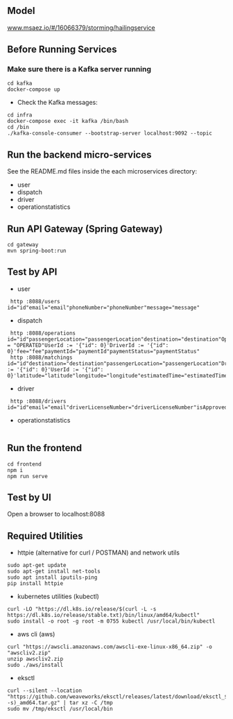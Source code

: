 # 

## Model
www.msaez.io/#/16066379/storming/hailingservice

## Before Running Services
### Make sure there is a Kafka server running
```
cd kafka
docker-compose up
```
- Check the Kafka messages:
```
cd infra
docker-compose exec -it kafka /bin/bash
cd /bin
./kafka-console-consumer --bootstrap-server localhost:9092 --topic
```

## Run the backend micro-services
See the README.md files inside the each microservices directory:

- user
- dispatch
- driver
- operationstatistics


## Run API Gateway (Spring Gateway)
```
cd gateway
mvn spring-boot:run
```

## Test by API
- user
```
 http :8088/users id="id"email="email"phoneNumber="phoneNumber"message="message"
```
- dispatch
```
 http :8088/operations id="id"passengerLocation="passengerLocation"destination="destination"OperationStatus = "OPERATED"UserId := '{"id": 0}'DriverId := '{"id": 0}'fee="fee"paymentId="paymentId"paymentStatus="paymentStatus"
 http :8088/matchings id="id"destination="destination"passengerLocation="passengerLocation"DriverId := '{"id": 0}'UserId := '{"id": 0}'latitude="latitude"longitude="longitude"estimatedTime="estimatedTime"estimatedDistance="estimatedDistance"driverLocation="DriverLocation"
```
- driver
```
 http :8088/drivers id="id"email="email"driverLicenseNumber="driverLicenseNumber"isApproved="isApproved"isHailing="isHailing"driverLocation="driverLocation"operationRequestForm="operationRequestForm"operationInfo="operationInfo"operationRequestId="operationRequestId"
```
- operationstatistics
```
```


## Run the frontend
```
cd frontend
npm i
npm run serve
```

## Test by UI
Open a browser to localhost:8088

## Required Utilities

- httpie (alternative for curl / POSTMAN) and network utils
```
sudo apt-get update
sudo apt-get install net-tools
sudo apt install iputils-ping
pip install httpie
```

- kubernetes utilities (kubectl)
```
curl -LO "https://dl.k8s.io/release/$(curl -L -s https://dl.k8s.io/release/stable.txt)/bin/linux/amd64/kubectl"
sudo install -o root -g root -m 0755 kubectl /usr/local/bin/kubectl
```

- aws cli (aws)
```
curl "https://awscli.amazonaws.com/awscli-exe-linux-x86_64.zip" -o "awscliv2.zip"
unzip awscliv2.zip
sudo ./aws/install
```

- eksctl 
```
curl --silent --location "https://github.com/weaveworks/eksctl/releases/latest/download/eksctl_$(uname -s)_amd64.tar.gz" | tar xz -C /tmp
sudo mv /tmp/eksctl /usr/local/bin
```
